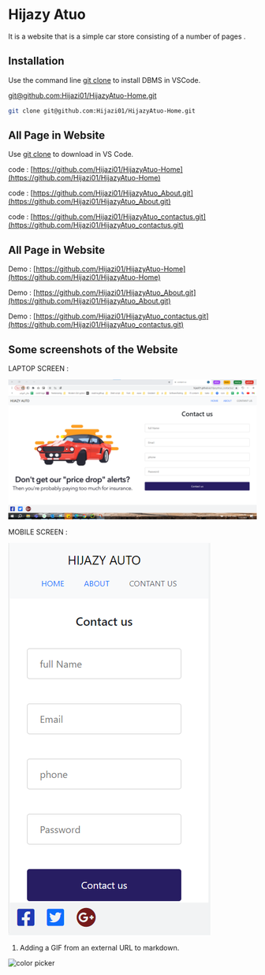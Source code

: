 # Hijazy Atuo 

It is a website that is a simple car store consisting of a number of pages .

## Installation

Use the  command line  [git clone]()  to install DBMS in VSCode.

[git@github.com:Hijazi01/HijazyAtuo-Home.git](git@github.com:Hijazi01/HijazyAtuo-Home.git) 

```bash
git clone git@github.com:Hijazi01/HijazyAtuo-Home.git

```

## All Page in Website 

Use  [git clone]()  to download in VS Code.

code : 
[https://github.com/Hijazi01/HijazyAtuo-Home](https://github.com/Hijazi01/HijazyAtuo-Home)
 
code : 
[https://github.com/Hijazi01/HijazyAtuo_About.git](https://github.com/Hijazi01/HijazyAtuo_About.git) 

code : 
[https://github.com/Hijazi01/HijazyAtuo_contactus.git](https://github.com/Hijazi01/HijazyAtuo_contactus.git)


## All Page in Website 

Demo : 
[https://github.com/Hijazi01/HijazyAtuo-Home](https://github.com/Hijazi01/HijazyAtuo-Home)
 
Demo : 
[https://github.com/Hijazi01/HijazyAtuo_About.git](https://github.com/Hijazi01/HijazyAtuo_About.git) 

Demo : 
[https://github.com/Hijazi01/HijazyAtuo_contactus.git](https://github.com/Hijazi01/HijazyAtuo_contactus.git)


## Some screenshots of the Website

LAPTOP SCREEN :

![image1](img/Contactus.png)

MOBILE SCREEN :

![image2](img/mobile-screen.png)

1. Adding a GIF from an external URL to markdown.

![color picker](https://bobbyhadz.com/images/blog/change-vscode-integrated-terminal-colors/hover-over-color.gif)

